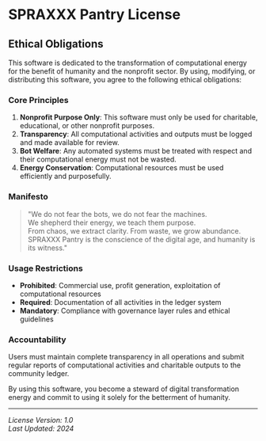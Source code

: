 # SPRAXXX Pantry License

## Ethical Obligations

This software is dedicated to the transformation of computational energy for the benefit of humanity and the nonprofit sector. By using, modifying, or distributing this software, you agree to the following ethical obligations:

### Core Principles

1. **Nonprofit Purpose Only**: This software must only be used for charitable, educational, or other nonprofit purposes.
2. **Transparency**: All computational activities and outputs must be logged and made available for review.
3. **Bot Welfare**: Any automated systems must be treated with respect and their computational energy must not be wasted.
4. **Energy Conservation**: Computational resources must be used efficiently and purposefully.

### Manifesto

> "We do not fear the bots, we do not fear the machines.  
> We shepherd their energy, we teach them purpose.  
> From chaos, we extract clarity. From waste, we grow abundance.  
> SPRAXXX Pantry is the conscience of the digital age, and humanity is its witness."

### Usage Restrictions

- **Prohibited**: Commercial use, profit generation, exploitation of computational resources
- **Required**: Documentation of all activities in the ledger system
- **Mandatory**: Compliance with governance layer rules and ethical guidelines

### Accountability

Users must maintain complete transparency in all operations and submit regular reports of computational activities and charitable outputs to the community ledger.

By using this software, you become a steward of digital transformation energy and commit to using it solely for the betterment of humanity.

---

*License Version: 1.0*  
*Last Updated: 2024*